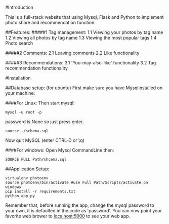 #Introduction

This is a full-stack website that using Mysql, Flask and Python to implement photo share and recommendation function.

##Features:
#####1 Tag management:
       1.1 Viewing your photos by tag name
       1.2 Viewing all photos by tag name
       1.3 Viewing the most popular tags
       1.4 Photo search

#####2 Comments:
       2.1 Leaving comments
       2.2 Like functionality

#####3 Recommendations:
       3.1 'You-may-also-like' functionality
       3.2 Tag recommendation functionality


#Installation


##Database setup: (for ubuntu)
First make sure you have Mysqlinstalled on your machine:

####For Linux:
Then start mysql:
```
mysql -u root -p
```
password is None so just press enter.
```
source ./schema.sql 
```
Now quit MySQL (enter CTRL-D or \q)

####For windows:
Open Mysql CommandLine then:
```
SOURCE FULL Path/shcema.sql
```

##Application Setup:
```
virtualenv photoenv
source photoenv/bin/activate #use Full Path/Scripts/activate on windows
pip install -r requirements.txt
python app.py
```
Remember that, before running the app, change the mysql password to your own, it is defaulted in the code as 'password'.
You can now point your favorite web brower to [localhost:5000](localhost:5000) to see your web app. 
